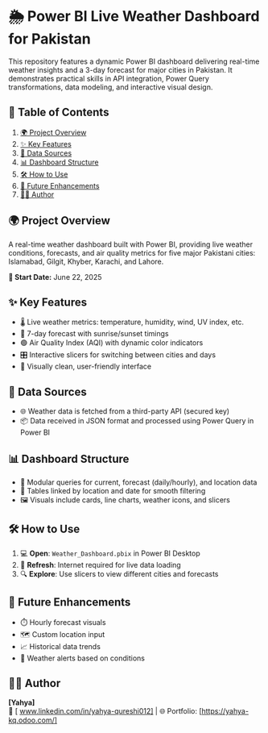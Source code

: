 # 🌦️ Power BI Live Weather Dashboard for Pakistan

This repository features a dynamic Power BI dashboard delivering real-time weather insights and a 3-day forecast for major cities in Pakistan. It demonstrates practical skills in API integration, Power Query transformations, data modeling, and interactive visual design.


## 📌 Table of Contents
1. [🌍 Project Overview](#project-overview)  
2. [✨ Key Features](#key-features)  
3. [🔗 Data Sources](#data-sources)  
4. [📊 Dashboard Structure](#dashboard-structure)  
5. [🛠️ How to Use](#how-to-use)  
6. [🚀 Future Enhancements](#future-enhancements)  
7. [👨‍💻 Author](#author)  


## 🌍 Project Overview
A real-time weather dashboard built with Power BI, providing live weather conditions, forecasts, and air quality metrics for five major Pakistani cities: Islamabad, Gilgit, Khyber, Karachi, and Lahore.

**📅 Start Date:** June 22, 2025


## ✨ Key Features
- 🌡️ Live weather metrics: temperature, humidity, wind, UV index, etc.
- 📆 7-day forecast with sunrise/sunset timings
- 🟢 Air Quality Index (AQI) with dynamic color indicators
- 🎛️ Interactive slicers for switching between cities and days
- 🧼 Visually clean, user-friendly interface


## 🔗 Data Sources
- 🌐 Weather data is fetched from a third-party API (secured key)
- 📦 Data received in JSON format and processed using Power Query in Power BI


## 📊 Dashboard Structure
- 🔄 Modular queries for current, forecast (daily/hourly), and location data
- 🧩 Tables linked by location and date for smooth filtering
- 🖼️ Visuals include cards, line charts, weather icons, and slicers


## 🛠️ How to Use
1. 💻 **Open**: `Weather_Dashboard.pbix` in Power BI Desktop
2. 🔄 **Refresh**: Internet required for live data loading
4. 🔍 **Explore**: Use slicers to view different cities and forecasts


## 🚀 Future Enhancements
- ⏱️ Hourly forecast visuals
- 🗺️ Custom location input
- 📈 Historical data trends
- 🚨 Weather alerts based on conditions


## 👨‍💻 Author
**[Yahya]**  
🔗 [ www.linkedin.com/in/yahya-qureshi012] | 🌐 Portfolio: [https://yahya-kq.odoo.com/]
